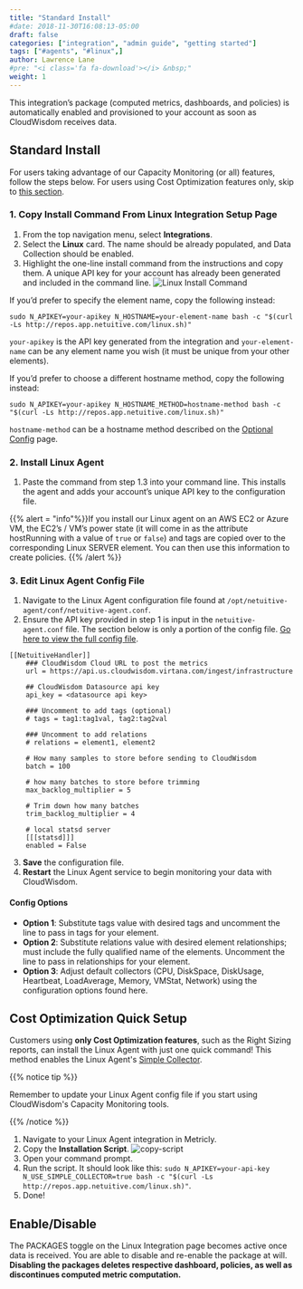 ```yaml
---
title: "Standard Install"
#date: 2018-11-30T16:08:13-05:00
draft: false
categories: ["integration", "admin guide", "getting started"]
tags: ["#agents", "#linux",]
author: Lawrence Lane
#pre: "<i class='fa fa-download'></i> &nbsp;"
weight: 1
---
```

This integration’s package (computed metrics, dashboards, and policies) is automatically enabled and provisioned to your account as soon as CloudWisdom receives data.

## Standard Install

For users taking advantage of our Capacity Monitoring (or all) features, follow the steps below. For users using Cost Optimization features only, skip to [this section][3].

### 1. Copy Install Command From Linux Integration Setup Page

1. From the top navigation menu, select **Integrations**.
2. Select the **Linux** card. The name should be already populated, and Data Collection should be enabled.
3. Highlight the one-line install command from the instructions and copy them. A unique API key for your account has already been generated and included in the command line.
![Linux Install Command](/images/LINUX-standard-install/linux-install-command.png)

If you’d prefer to specify the element name, copy the following instead:

```
sudo N_APIKEY=your-apikey N_HOSTNAME=your-element-name bash -c "$(curl -Ls http://repos.app.netuitive.com/linux.sh)"
```

`your-apikey` is the API key generated from the integration and `your-element-name` can be any element name you wish (it must be unique from your other elements).

If you’d prefer to choose a different hostname method, copy the following instead:

```
sudo N_APIKEY=your-apikey N_HOSTNAME_METHOD=hostname-method bash -c "$(curl -Ls http://repos.app.netuitive.com/linux.sh)"
```

`hostname-method` can be a hostname method described on the [Optional Config](https://docs.metricly.com/integrations/agents/linux-agent/linux-optional-config/#update-the-hostname-manually) page.

### 2. Install Linux Agent
1. Paste the command from step 1.3 into your command line. This  installs the agent and adds your account’s unique API key to the configuration file.

{{% alert = "info"%}}If you install our Linux agent on an AWS EC2 or Azure VM, the EC2’s / VM’s power state (it will come in as the attribute hostRunning with a value of `true` or `false`) and tags are copied over to the corresponding Linux SERVER element. You can then use this information to create policies. {{% /alert %}}

### 3. Edit Linux Agent Config File
1. Navigate to the Linux Agent configuration file found at ``/opt/netuitive-agent/conf/netuitive-agent.conf``.
2. Ensure the API key provided in step 1 is input in the `netuitive-agent.conf` file. The section below is only a portion of the config file. [Go here to view the full config file][1].
```
[[NetuitiveHandler]]
    ### CloudWisdom Cloud URL to post the metrics
    url = https://api.us.cloudwisdom.virtana.com/ingest/infrastructure

    ## CloudWisdom Datasource api key
    api_key = <datasource api key>

    ### Uncomment to add tags (optional)
    # tags = tag1:tag1val, tag2:tag2val

    ### Uncomment to add relations
    # relations = element1, element2

    # How many samples to store before sending to CloudWisdom
    batch = 100

    # how many batches to store before trimming
    max_backlog_multiplier = 5

    # Trim down how many batches
    trim_backlog_multiplier = 4

    # local statsd server
    [[[statsd]]]
    enabled = False
```
3. **Save** the configuration file.
4. **Restart** the Linux Agent service to begin monitoring your data with CloudWisdom.

#### Config Options
- **Option 1**:  Substitute tags value with desired tags and uncomment the line to pass in tags for your element.
- **Option 2**:  Substitute relations value with desired element relationships; must include the fully qualified name of the elements. Uncomment the line to pass in relationships for your element.
- **Option 3**: Adjust  default collectors (CPU, DiskSpace, DiskUsage, Heartbeat, LoadAverage, Memory, VMStat, Network) using the configuration options found here.  

## Cost Optimization Quick Setup

Customers using **only Cost Optimization features**, such as the Right Sizing reports, can install the Linux Agent with just one quick command! This method enables the Linux Agent's [Simple Collector][2].

{{% notice tip %}}

Remember to update your Linux Agent config file if you start using CloudWisdom's Capacity Monitoring tools.

{{% /notice %}}

1. Navigate to your Linux Agent integration in Metricly.
2. Copy the **Installation Script**.
![copy-script](/images/LINUX-standard-install/copy-script.png)
2. Open your command prompt.
2. Run the script. It should look like this: ``` sudo N_APIKEY=your-api-key  N_USE_SIMPLE_COLLECTOR=true bash -c "$(curl -Ls http://repos.app.netuitive.com/linux.sh)" ```.
3. Done!


## Enable/Disable

The PACKAGES toggle on the Linux Integration page becomes active once data is received. You are able to disable and re-enable the package at will. **Disabling the packages deletes respective dashboard, policies, as well as discontinues computed metric computation.**


[1]:https://raw.githubusercontent.com/netuitive/omnibus-netuitive-agent/master/netuitive/conf/netuitive-agent.conf

[2]:/integrations/agents/linux-agent/linux-collectors/#using-the-simple-collector

[3]:/integrations/agents/linux-agent/linux-standard-install/#cost-optimization-quick-setup
